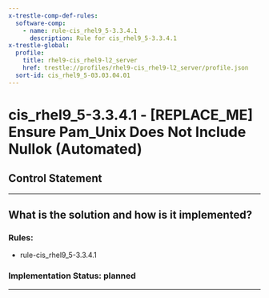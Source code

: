 ```yaml
---
x-trestle-comp-def-rules:
  software-comp:
    - name: rule-cis_rhel9_5-3.3.4.1
      description: Rule for cis_rhel9_5-3.3.4.1
x-trestle-global:
  profile:
    title: rhel9-cis_rhel9-l2_server
    href: trestle://profiles/rhel9-cis_rhel9-l2_server/profile.json
  sort-id: cis_rhel9_5-03.03.04.01
---
```


# cis_rhel9_5-3.3.4.1 - \[REPLACE_ME\] Ensure Pam_Unix Does Not Include Nullok (Automated)

## Control Statement

______________________________________________________________________

## What is the solution and how is it implemented?

<!-- For implementation status enter one of: implemented, partial, planned, alternative, not-applicable -->

<!-- Note that the list of rules under ### Rules: is read-only and changes will not be captured after assembly to JSON -->

<!-- Add control implementation description here for control: cis_rhel9_5-3.3.4.1 -->

### Rules:

  - rule-cis_rhel9_5-3.3.4.1

### Implementation Status: planned

______________________________________________________________________
